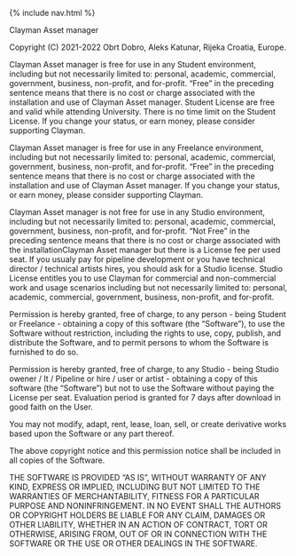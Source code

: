 {% include nav.html %}



Clayman Asset manager

Copyright (C) 2021-2022 Obrt Dobro, Aleks Katunar, Rijeka Croatia, Europe.


Clayman Asset manager is free for use in any Student environment, including but not necessarily limited to: personal, academic, commercial, government, business, non-profit, and for-profit. “Free” in the preceding sentence means that there is no cost or charge associated with the installation and use of Clayman Asset manager. Student License are free and valid while attending University. There is no time limit on the Student License.
If you change your status, or earn money, please consider supporting Clayman.


Clayman Asset manager is free for use in any Freelance environment, including but not necessarily limited to: personal, academic, commercial, government, business, non-profit, and for-profit. “Free” in the preceding sentence means that there is no cost or charge associated with the installation and use of Clayman Asset manager.
If you change your status, or earn money, please consider supporting Clayman.

Clayman Asset manager is not free for use in any Studio environment, including but not necessarily limited to: personal, academic, commercial, government, business, non-profit, and for-profit. “Not Free” in the preceding sentence means that there is no cost or charge associated with the installationClayman Asset manager but there is a License fee per used seat.
If you usualy pay for pipeline development or you have technical director / technical artists hires, you should ask for a Studio license. Studio License entitles you to use Clayman for commercial and non-commercial work and usage scenarios including but not necessarily limited to: personal, academic, commercial, government, business, non-profit, and for-profit.


Permission is hereby granted, free of charge, to any person - being Student or Freelance - obtaining a copy of this software (the “Software”), to use the Software without restriction, including the rights to use, copy, publish, and distribute the Software, and to permit persons to whom the Software is furnished to do so.

Permission is hereby granted, free of charge, to any Studio - being Studio owener / It / Pipeline or hire / user or artist - obtaining a copy of this software (the “Software”) but not to use the Software without paying the License per seat. Evaluation period is granted for 7 days after download in good faith on the User.


You may not modify, adapt, rent, lease, loan, sell, or create derivative works based upon the Software or any part thereof.

The above copyright notice and this permission notice shall be included in all copies of the Software.

THE SOFTWARE IS PROVIDED “AS IS”, WITHOUT WARRANTY OF ANY KIND, EXPRESS OR IMPLIED, INCLUDING BUT NOT LIMITED TO THE WARRANTIES OF MERCHANTABILITY, FITNESS FOR A PARTICULAR PURPOSE AND NONINFRINGEMENT. IN NO EVENT SHALL THE AUTHORS OR COPYRIGHT HOLDERS BE LIABLE FOR ANY CLAIM, DAMAGES OR OTHER LIABILITY, WHETHER IN AN ACTION OF CONTRACT, TORT OR OTHERWISE, ARISING FROM, OUT OF OR IN CONNECTION WITH THE SOFTWARE OR THE USE OR OTHER DEALINGS IN THE SOFTWARE.

